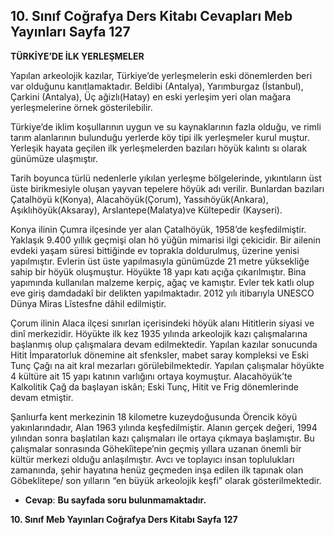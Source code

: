 ## 10. Sınıf Coğrafya Ders Kitabı Cevapları Meb Yayınları Sayfa 127

**TÜRKİYE’DE İLK YERLEŞMELER**

Yapılan arkeolojik kazılar, Türkiye’de yerleşmelerin eski dönemlerden beri var olduğunu kanıtlamaktadır. Beldibi (Antalya), Yarımburgaz (İstanbul), Çarkini (Antalya), Üç ağizlı(Hatay) en eski yerleşim yeri olan mağara yerleşmelerine örnek gösterilebilir.

Türkiye’de iklim koşullarının uygun ve su kaynaklarının fazla olduğu, ve rimli tarım alanlarının bulunduğu yerlerde köy tipi ilk yerleşmeler kurul muştur. Yerleşik hayata geçilen ilk yerleşmelerden bazıları höyük kalıntı sı olarak günümüze ulaşmıştır.

Tarih boyunca türlü nedenlerle yıkılan yerleşme bölgelerinde, yıkıntıların üst üste birikmesiyle oluşan yayvan tepelere höyük adı verilir. Bunlardan bazıları Çatalhöyü k(Konya), Alacahöyük(Çorum), Yassıhöyük(Ankara), Aşıklıhöyük(Aksaray), Arslantepe(Malatya)ve Kültepedir (Kayseri).

Konya ilinin Çumra ilçesinde yer alan Çatalhöyük, 1958’de keşfedilmiştir. Yaklaşık 9.400 yıllık geçmişi olan hö yüğün mimarisi ilgi çekicidir. Bir ailenin evdeki yaşam süresi bittiğinde ev toprakla doldurulmuş, üzerine yenisi yapılmıştır. Evlerin üst üste yapılmasıyla günümüzde 21 metre yüksekliğe sahip bir höyük oluşmuştur. Höyükte 18 yapı katı açığa çıkarılmıştır. Bina yapımında kullanılan malzeme kerpiç, ağaç ve kamıştır. Evler tek katlı olup eve giriş damdadakî bir delikten yapılmaktadır. 2012 yılı itibarıyla UNESCO Dünya Miras Lîstesfne dâhil edilmiştir.

Çorum ilinin Alaca ilçesi sınırlan içerisindeki höyük alanı Hititlerin siyasi ve dinî merkezidir. Höyükte ilk kez 1935 yılında arkeolojik kazı çalışmalarına başlanmış olup çalışmalara devam edilmektedir. Yapılan kazılar sonucunda Hitit İmparatorluk dönemine ait sfenksler, mabet saray kompleksi ve Eski Tunç Çağı na ait kral mezarları görülebilmektedir. Yapılan çalışmalar höyükte 4 kültüre ait 15 yapı katının varlığını ortaya koymuştur. Alacahöyük’te Kalkolitik Çağ da başlayan iskân; Eski Tunç, Hitit ve Frig dönemlerinde devam etmiştir.

Şanlıurfa kent merkezinin 18 kilometre kuzeydoğusunda Örencik köyü yakınlarındadır, Alan 1963 yılında keşfedilmiştir. Alanın gerçek değeri, 1994 yılından sonra başlatılan kazı çalışmaları ile ortaya çıkmaya başlamıştır. Bu çalışmalar sonrasında Göhekîitepe’nin geçmiş yıllara uzanan önemli bir kültür merkezi olduğu anlaşılmıştır. Avcı ve toplayıcı insan toplulukları zamanında, şehir hayatına henüz geçmeden inşa edilen ilk tapınak olan Göbeklitepe/ son yılların “en büyük arkeolojik keşfi” olarak gösterilmektedir.

* **Cevap**: **Bu sayfada soru bulunmamaktadır.**

**10. Sınıf Meb Yayınları Coğrafya Ders Kitabı Sayfa 127**
